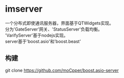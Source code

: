 # imserver

一个分布式即使通讯服务器，界面基于QTWidgets实现。  
分为'GateServer'网关、'StatusServer'负载均衡。  
'VarifyServer'基于nodejs实现。  
server基于'boost.asio'和'boost.beast'    

## 构建
git clone https://github.com/moCpper/boost.asio-server
